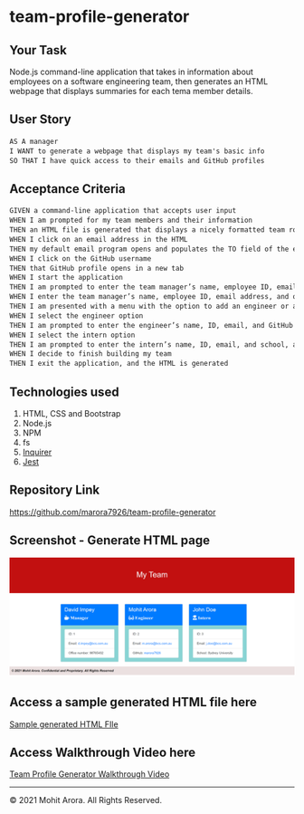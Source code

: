 # team-profile-generator

## Your Task

Node.js command-line application that takes in information about employees on a software engineering team, then generates an HTML webpage that displays summaries for each tema member details.

## User Story

```md
AS A manager
I WANT to generate a webpage that displays my team's basic info
SO THAT I have quick access to their emails and GitHub profiles
```

## Acceptance Criteria

```md
GIVEN a command-line application that accepts user input
WHEN I am prompted for my team members and their information
THEN an HTML file is generated that displays a nicely formatted team roster based on user input
WHEN I click on an email address in the HTML
THEN my default email program opens and populates the TO field of the email with the address
WHEN I click on the GitHub username
THEN that GitHub profile opens in a new tab
WHEN I start the application
THEN I am prompted to enter the team manager’s name, employee ID, email address, and office number
WHEN I enter the team manager’s name, employee ID, email address, and office number
THEN I am presented with a menu with the option to add an engineer or an intern or to finish building my team
WHEN I select the engineer option
THEN I am prompted to enter the engineer’s name, ID, email, and GitHub username, and I am taken back to the menu
WHEN I select the intern option
THEN I am prompted to enter the intern’s name, ID, email, and school, and I am taken back to the menu
WHEN I decide to finish building my team
THEN I exit the application, and the HTML is generated
```

## Technologies used 

  1. HTML, CSS and Bootstrap
  2. Node.js
  3. NPM
  4. fs
  5. [Inquirer](https://www.npmjs.com/package/inquirer)
  6. [Jest](https://www.npmjs.com/package/jest)


## Repository Link
https://github.com/marora7926/team-profile-generator


## Screenshot - Generate HTML page
![HTML-page](./images/html-screenshot.png)

## Access a sample generated HTML file here
[Sample generated HTML FIle](https://cloudstor.aarnet.edu.au/plus/s/PAOzWLkIpHzEjM8)

## Access Walkthrough Video here
[Team Profile Generator Walkthrough Video](https://cloudstor.aarnet.edu.au/plus/s/Kc02EkdKAJxQvH0)

---
© 2021 Mohit Arora. All Rights Reserved.